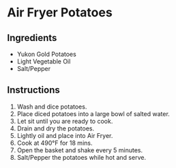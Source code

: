 # Air Fryer Potatoes

## Ingredients

- Yukon Gold Potatoes
- Light Vegetable Oil
- Salt/Pepper

## Instructions

1. Wash and dice potatoes.
2. Place diced potatoes into a large bowl of salted water.
3. Let sit until you are ready to cook.
4. Drain and dry the potatoes.
5. Lightly oil and place into Air Fryer.
6. Cook at 490°F for 18 mins.
7. Open the basket and shake every 5 minutes.
8. Salt/Pepper the potatoes while hot and serve.
